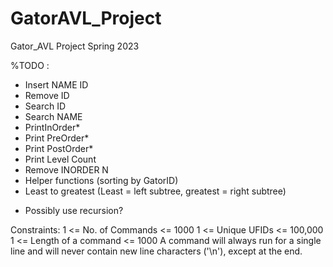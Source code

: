 # GatorAVL_Project
Gator_AVL Project Spring 2023

%TODO :
 - Insert NAME ID 
 - Remove ID
 - Search ID
 - Search NAME
 - PrintInOrder*
 - Print PreOrder*
 - Print PostOrder*
 - Print Level Count
 - Remove INORDER N
 - Helper functions (sorting by GatorID)
  - Least to greatest (Least = left subtree, greatest = right subtree)
 
 
 * Possibly use recursion?
 
 
 Constraints: 
1 <= No. of Commands <= 1000
1 <= Unique UFIDs <= 100,000
1 <= Length of a command <= 1000
A command will always run for a single line and will never contain new line characters ('\n'), except at the end.

